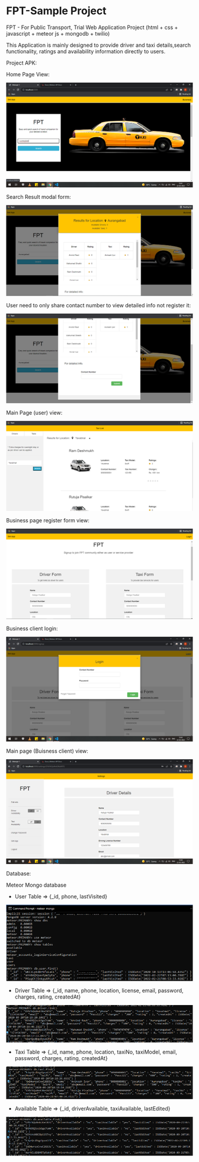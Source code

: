 # FPT-Sample Project

FPT - For Public Transport, Trial Web Application Project (html + css + javascript + meteor js + mongodb + twilio)

This Application is mainly designed to provide driver and taxi details,search functionality, ratings and availability information directly to users.

Project APK:

Home Page View:

!["Home Page View Image"](/Screenshots/Homepage_view.png)

Search Result modal form:

!["Search Result modal form"](/Screenshots/Search_result_modal_form.png)

User need to only share contact number to view detailed info not register it: 

!["User contact sharing view"](/Screenshots/Screenshot_(342).png)

Main Page (user) view:

!["Main Page (user) view"](/Screenshots/Mainpage(user)_view.png)

Business page register form view:

!["Business page register form view"](/Screenshots/Business_register_form.png)
  
Business client login:

!["Business client login"](/Screenshots/Business_Login_Modal_Form.png)

Main page (Buisness client) view:

!["Main page (Buisness client) view"](/Screenshots/Mainpage_(Business_client)_view.png)

Database:

Meteor Mongo database 

- User Table => {_id, phone, lastVisited}

!["User Table"](/Screenshots/User_table.png)

- Driver Table => {_id, name, phone, location, license, email, password, charges, rating, createdAt}

!["Driver Table"](/Screenshots/Driver_table.png)

- Taxi Table => {_id, name, phone, location, taxiNo, taxiModel, email, password, charges, rating, createdAt}

!["Taxi Table"](/Screenshots/Taxi_table.png)

- Available Table => {_id, driverAvailable, taxiAvailable, lastEdited}

!["Available Table"](/Screenshots/Availability_table.png)
